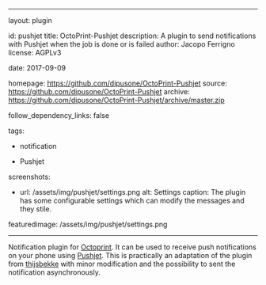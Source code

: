 ----
layout: plugin

id: pushjet
title: OctoPrint-Pushjet
description: A plugin to send notifications with Pushjet when the job is done or is failed
author: Jacopo Ferrigno
license: AGPLv3


date: 2017-09-09


homepage: https://github.com/dipusone/OctoPrint-Pushjet
source: https://github.com/dipusone/OctoPrint-Pushjet
archive: https://github.com/dipusone/OctoPrint-Pushjet/archive/master.zip

follow_dependency_links: false


tags:

- notification

- Pushjet


screenshots:

- url: /assets/img/pushjet/settings.png
  alt: Settings
  caption: The plugin has some configurable settings which can modify the 
  messages and they stile.

featuredimage:  /assets/img/pushjet/settings.png


----

Notification plugin for [Octoprint](octoprint.org). It can be used to receive push notifications on your phone using [Pushjet](https://pushjet.io/).
This is practically an adaptation of the plugin from [thijsbekke](https://github.com/thijsbekke/OctoPrint-Pushover/) with minor modification and 
the possibility to sent the notification asynchronously.

